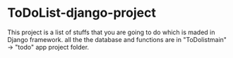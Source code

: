 # ToDoList-django-project
This project is a list of stuffs that you are going to do which is maded in Django framework. all the the database and functions are in "ToDolistmain" -> "todo" app project folder.
